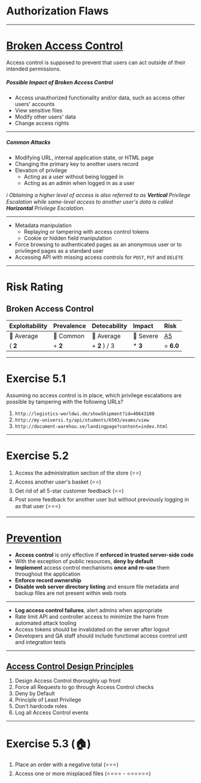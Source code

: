 <!-- theme: gaia -->

<!-- size: 16:9 -->

<!-- page_number: true -->

<!-- footer: Copyright (c) by Bjoern Kimminich | Licensed under CC-BY-SA 4.0 -->

# Authorization Flaws

---

# [Broken Access Control](https://www.owasp.org/index.php/Top_10-2017_A5-Broken_Access_Control)

Access control is supposed to prevent that users can act outside of their intended permissions.

##### Possible Impact of Broken Access Control

* Access unauthorized functionality and/or data, such as access other users' accounts
* View sensitive files
* Modify other users' data
* Change access rights

---

##### Common Attacks

* Modifying URL, internal application state, or HTML page
* Changing the primary key to another users record
* Elevation of privilege
  * Acting as a user without being logged in
  * Acting as an admin when logged in as a user

_:information_source: Obtaining a higher level of access is also referred to as **Vertical** Privilege Escalation while same-level access to another user's data is called **Horizontal** Privilege Escalation._

---

* Metadata manipulation
  * Replaying or tampering with access control tokens
  * Cookie or hidden field manipulation
* Force browsing to authenticated pages as an anonymous user or to privileged pages as a standard user
* Accessing API with missing access controls for `POST`, `PUT` and `DELETE`

---

# Risk Rating

## Broken Access Control

| Exploitability                 | Prevalence                    | Detecability                   | Impact              | Risk                                                                       |
|:-------------------------------|:------------------------------|:-------------------------------|:--------------------|:---------------------------------------------------------------------------|
| :large_orange_diamond: Average | :large_orange_diamond: Common | :large_orange_diamond: Average | :red_circle: Severe | [A5](https://www.owasp.org/index.php/Top_10-2017_A5-Broken_Access_Control) |
| ( **2**                        | + **2**                       | + **2** ) / 3                  | * **3**             | = **6.0**                                                                  |

---

# Exercise 5.1

Assuming no access control is in place, which privilege escalations are possible by tampering with the following URLs?

1. `http://logistics-worldwi.de/showShipment?id=40643108`
2. `http://my-universi.ty/api/students/6503/exams/view`
3. `http://document-warehou.se/landingpage?content=index.html`

---

# Exercise 5.2

1. Access the administration section of the store (:star::star:)
2. Access another user's basket (:star::star:)
3. Get rid of all 5-star customer feedback (:star::star:)
4. Post some feedback for another user but without previously logging in as that user (:star::star::star:)

---

# [Prevention](https://www.owasp.org/index.php/Top_10-2017_A5-Broken_Access_Control)

* **Access control** is only effective if **enforced in trusted server-side code**
* With the exception of public resources, **deny by default**
* **Implement** access control mechanisms **once and re-use** them throughout the application
* **Enforce record ownership**
* **Disable web server directory listing** and ensure file metadata and backup files are not present within web roots

---

* **Log access control failures**, alert admins when appropriate
* Rate limit API and controller access to minimize the harm from automated attack tooling
* Access tokens should be invalidated on the server after logout
* Developers and QA staff should include functional access control unit and integration tests

---

## [Access Control Design Principles](https://www.owasp.org/images/b/bc/OWASP_Top_10_Proactive_Controls_V3.pdf)

1. Design Access Control thoroughly up front
2. Force all Requests to go through Access Control checks
3. Deny by Default
4. Principle of Least Privilege
5. Don't hardcode roles
6. Log all Access Control events

---

# Exercise 5.3 (:house:)

1. Place an order with a negative total (:star::star::star:)
2. Access one or more misplaced files (:star::star::star::star: - :star::star::star::star::star::star:)

